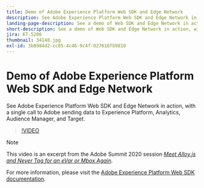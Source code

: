 ```yaml
---
title: Demo of Adobe Experience Platform Web SDK and Edge Network
description: See Adobe Experience Platform Web SDK and Edge Network in action, with a single call to Adobe sending data to Experience Platform, Analytics, Audience Manager, and Target.
landing-page-description: See a demo of Web SDK and Edge Network in action, with a single call to Adobe sending data to Experience Platform, Analytics, Audience Manager, and Target.
short-description: See a demo of Web SDK and Edge Network in action, with a single call to Adobe sending data to Experience Platform, Analytics, Audience Manager, and Target.
jira: KT-5206
thumbnail: 34148.jpg
exl-id: 3b8984d2-cc05-4c46-9c4f-027616fb9810
---
```

# Demo of Adobe Experience Platform Web SDK and Edge Network

See Adobe Experience Platform Web SDK and Edge Network in action, with a single call to Adobe sending data to Experience Platform, Analytics, Audience Manager, and Target.

>[!VIDEO](https://video.tv.adobe.com/v/34148?quality=12&learn=on)

>[!NOTE]
>
>This video is an excerpt from the Adobe Summit 2020 session *[Meet Alloy.js and Never Tag for an eVar or Mbox Again](https://business.adobe.com/summit/2020/with-alloy-js-never-tag-for-an-evar-or-mbox-again.html)*.

For more information, please visit the [Adobe Experience Platform Web SDK documentation](https://experienceleague.adobe.com/docs/experience-platform/edge/home.html).